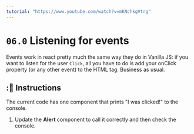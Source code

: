```yaml
---
tutorial: "https://www.youtube.com/watch?v=mKNchkgVtrg"
---
```


# `06.0` Listening for events

Events work in react pretty much the same way they do in Vanilla JS: if you want to listen for the user `Click`, all you have to do is add your onClick property (or any other event) to the HTML tag. Business as usual.

## :📝 Instructions

The current code has one component that prints "I was clicked!" to the console.

1. Update the **Alert** component to call it correctly and then check the console.


